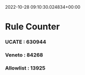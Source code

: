 2022-10-28 09:10:30.024834+00:00
# Rule Counter 
 ### UCATE : 630944

 ### Veneto : 84268

 ### Allowlist : 13925